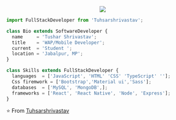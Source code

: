 <p align="center">
  <img src="https://miro.medium.com/max/700/0*UqGyYmWCRQnjLzSk.jpg" />
</p>

```js
import FullStackDeveloper from 'Tuhsarshrivastav';

class Bio extends SoftwareDeveloper {
  name     = 'Tushar Shrivastav';
  title    = 'WAP/Mobile Developer';
  current  = 'Student ';
  location = 'Jabalpur, MP';
}

class Skills extends FullStackDeveloper {
  languages  = ['JavaScript', 'HTML' 'CSS' 'TypeScript' ''];
  Css firemwork = ['Bootstrap','Material ui','Sass'];
  databases  = ['MySQL', 'MongoDB',];
  frameworks = ['React', 'React Native', 'Node', 'Express'];
}
```

⭐️ From [Tuhsarshrivastav](https://github.com/Tuhsarshrivastav)
